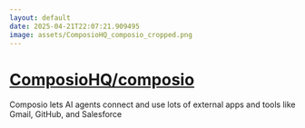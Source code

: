 ```yaml
---
layout: default
date: 2025-04-21T22:07:21.909495
image: assets/ComposioHQ_composio_cropped.png
---
```


# [ComposioHQ/composio](https://github.com/ComposioHQ/composio)

Composio lets AI agents connect and use lots of external apps and tools like Gmail, GitHub, and Salesforce
